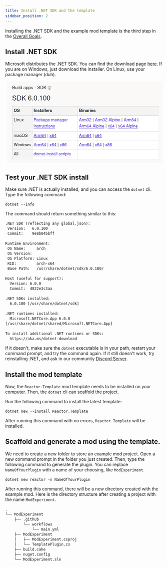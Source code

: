 ```yaml
---
title: Install .NET SDK and the template
sidebar_position: 2
---
```



Installing the .NET SDK and the example mod template is the third step in the
[Overall Goals](/#overall-goals).


## Install .NET SDK

Microsoft distributes the .NET SDK. You can find the download page [here](https://dotnet.microsoft.com/download/dotnet/6.0).
If you are on Windows, just download the installer. On Linux, use your package manager (duh).

![dotnet download](/img/netsdk-download.png)

## Test your .NET SDK install

Make sure .NET is actually installed, and you can access the `dotnet` cli.
Type the following command:

```shell
dotnet --info
```

The command should return something similar to this:
```
.NET SDK (reflecting any global.json):
 Version:   6.0.100
 Commit:    9e8b04bbff

Runtime Environment:
 OS Name:     arch
 OS Version:
 OS Platform: Linux
 RID:         arch-x64
 Base Path:   /usr/share/dotnet/sdk/6.0.100/

Host (useful for support):
  Version: 6.0.0
  Commit:  4822e3c3aa

.NET SDKs installed:
  6.0.100 [/usr/share/dotnet/sdk]

.NET runtimes installed:
  Microsoft.NETCore.App 6.0.0 [/usr/share/dotnet/shared/Microsoft.NETCore.App]

To install additional .NET runtimes or SDKs:
  https://aka.ms/dotnet-download
```
If it doesn't, make sure the `dotnet` executable is in your path, restart your
command prompt, and try the command again. If it still doesn't work, try reinstalling
.NET, and ask in our community [Discord Server](https://reactor.gg/discord).


## Install the mod template

Now, the `Reactor.Template` mod template needs to be installed on your computer. Then, the `dotnet` cli can scaffold the project.

Run the following command to install the latest template:
```shell
dotnet new --install Reactor.Template
```

After running this command with no errors, `Reactor.Template` will be installed.

## Scaffold and generate a mod using the template.
We need to create a new folder to store an example mod project. Open a new command prompt
in the folder you just created. Then, type the following command to generate the plugin.
You can replace `NameOfYourPlugin` with a name of your choosing, like `ModExperiment`.

```shell
dotnet new reactor -n NameOfYourPlugin
```

After running this command, there will be a new directory created with the example mod. Here
is the directory structure after creating a project with the name `ModExperiment`.
```
.
└── ModExperiment
    ├── .github
        └── workflows
            └── main.yml
    ├── ModExperiment
    │   ├── ModExperiment.csproj
    │   └── TemplatePlugin.cs
    ├── build.cake
    ├── nuget.config
    └── ModExperiment.sln
```
